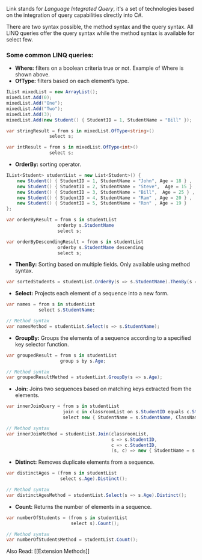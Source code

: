 Link stands for *Language Integrated Query*, it's a set of technologies based on the integration of query capabilities directly into C#.

There are two syntax possible, the method syntax and the query syntax. All LINQ queries offer the query syntax while the method syntax is available for select few.


### **Some common LINQ queries:**

- **Where:** filters on a boolean criteria true or not. Example of Where is shown above.
- **OfType:** filters based on each element’s type.

```csharp
IList mixedList = new ArrayList();
mixedList.Add(0);
mixedList.Add("One");
mixedList.Add("Two");
mixedList.Add(3);
mixedList.Add(new Student() { StudentID = 1, StudentName = "Bill" });

var stringResult = from s in mixedList.OfType<string>()
                select s;

var intResult = from s in mixedList.OfType<int>()
                select s;
```

- **OrderBy:** sorting operator.

```csharp
IList<Student> studentList = new List<Student>() { 
    new Student() { StudentID = 1, StudentName = "John", Age = 18 } ,
    new Student() { StudentID = 2, StudentName = "Steve",  Age = 15 } ,
    new Student() { StudentID = 3, StudentName = "Bill",  Age = 25 } ,
    new Student() { StudentID = 4, StudentName = "Ram" , Age = 20 } ,
    new Student() { StudentID = 5, StudentName = "Ron" , Age = 19 } 
};

var orderByResult = from s in studentList
                   orderby s.StudentName 
                   select s;

var orderByDescendingResult = from s in studentList
                   orderby s.StudentName descending
                   select s;
```

- **ThenBy:**  Sorting based on multiple fields. Only available using method syntax.

```csharp
var sortedStudents = studentList.OrderBy(s => s.StudentName).ThenBy(s => s.Age);
```

- **Select:** Projects each element of a sequence into a new form.

```csharp
var names = from s in studentList
            select s.StudentName;

// Method syntax
var namesMethod = studentList.Select(s => s.StudentName);
```

- **GroupBy:** Groups the elements of a sequence according to a specified key selector function.

```csharp
var groupedResult = from s in studentList
                    group s by s.Age;

// Method syntax
var groupedResultMethod = studentList.GroupBy(s => s.Age);
```
- **Join:** Joins two sequences based on matching keys extracted from the elements.

```csharp
var innerJoinQuery = from s in studentList
                     join c in classroomList on s.StudentID equals c.StudentID
                     select new { StudentName = s.StudentName, ClassName = c.ClassName };

// Method syntax
var innerJoinMethod = studentList.Join(classroomList,
                                       s => s.StudentID,
                                       c => c.StudentID,
                                       (s, c) => new { StudentName = s.StudentName, ClassName = c.ClassName });
```

- **Distinct:** Removes duplicate elements from a sequence.

```csharp
var distinctAges = (from s in studentList
                    select s.Age).Distinct();

// Method syntax
var distinctAgesMethod = studentList.Select(s => s.Age).Distinct();
```
- **Count:** Returns the number of elements in a sequence.

```csharp
var numberOfStudents = (from s in studentList
                        select s).Count();

// Method syntax
var numberOfStudentsMethod = studentList.Count();
```
Also Read: [[Extension Methods]]